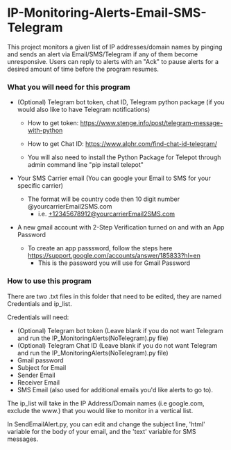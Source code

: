 # IP-Monitoring-Alerts-Email-SMS-Telegram
This project monitors a given list of IP addresses/domain names by pinging and sends an alert via Email/SMS/Telegram if any of them become unresponsive. Users can reply to alerts with an "Ack" to pause alerts for a desired amount of time before the program resumes. 
### What you will need for this program ###

- (Optional) Telegram bot token, chat ID, Telegram python package (if you would also like to have Telegram notifications)	
 	
	
	- How to get token: https://www.stenge.info/post/telegram-message-with-python
	
	- How to get Chat ID: https://www.alphr.com/find-chat-id-telegram/
	
	- You will also need to install the Python Package for Telepot through admin command line "pip install telepot"


- Your SMS Carrier email (You can google your Email to SMS for your specific carrier)
	- The format will be country code then 10 digit number @yourcarrierEmail2SMS.com
		- i.e. +12345678912@yourcarrierEmail2SMS.com


- A new gmail account with 2-Step Verification turned on and with an App Password
	- To create an app passsword, follow the steps here https://support.google.com/accounts/answer/185833?hl=en
		- This is the password you will use for Gmail Password 


### How to use this program ###

There are two .txt files in this folder that need to be edited, they are
named Credentials and ip_list. 

Credentials will need:
- (Optional) Telegram bot token (Leave blank if you do not want Telegram and run the IP_MonitoringAlerts(NoTelegram).py file)
- (Optional) Telegram Chat ID (Leave blank if you do not want Telegram and run the IP_MonitoringAlerts(NoTelegram).py file)
- Gmail password
- Subject for Email
- Sender Email
- Receiver Email
- SMS Email (also used for additional emails you'd like alerts to go to). 

The ip_list will take in the IP Address/Domain names 
(i.e google.com, exclude the www.) that you would like to monitor in a vertical list. 

In SendEmailAlert.py, you can edit and change the subject line, 'html' variable
for the body of your email, and the 'text' variable for SMS messages. 







